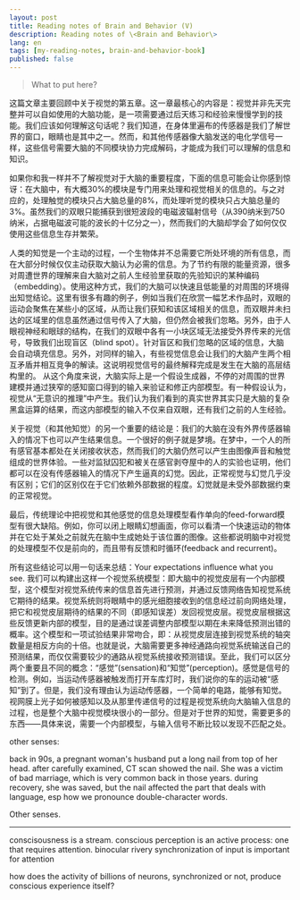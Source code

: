 ```yaml
---
layout: post
title: Reading notes of Brain and Behavior (V)
description: Reading notes of \<Brain and Behavior\>
lang: en
tags: [my-reading-notes, brain-and-behavior-book]
published: false
---
```



<style>
.highlight-left {margin-left: 0}
</style>

> What to put here?

这篇文章主要回顾<Brain and Behavior>中关于视觉的第五章。这一章最核心的内容是：视觉并非先天完整并可以自如使用的大脑功能，是一项需要通过后天练习和经验来慢慢学到的技能。我们应该如何理解这句话呢？我们知道，在身体里遍布的传感器是我们了解世界的窗口，眼睛也是其中之一。然而，和其他传感器像大脑发送的电化学信号一样，这些信号需要大脑的不同模块协力完成解码，才能成为我们可以理解的信息和知识。

如果你和我一样并不了解视觉对于大脑的重要程度，下面的信息可能会让你感到惊讶：在大脑中，有大概30%的模块是专门用来处理和视觉相关的信息的。与之对应的，处理触觉的模块只占大脑总量的8%，而处理听觉的模块只占大脑总量的3%。虽然我们的双眼只能捕获到很短波段的电磁波辐射信号（从390纳米到750纳米，占据电磁波可能的波长的十亿分之一），然而我们的大脑却学会了如何仅仅使用这些信息生存并繁荣。

人类的知觉是一个主动的过程，一个生物体并不总需要它所处环境的所有信息，而在大部分时候仅仅主动获取大脑认为必需的信息。为了节约有限的能量资源，很多对周遭世界的理解来自大脑对之前人生经验里获取的先验知识的某种编码（embedding）。使用这种方式，我们的大脑可以快速且低能量的对周围的环境得出知觉结论。这里有很多有趣的例子，例如当我们在欣赏一幅艺术作品时，双眼的运动会聚焦在某些小的区域，从而让我们获知和该区域相关的信息，而双眼并未扫达的区域里的信息虽然通过信号传入了大脑，但仍然会被我们忽略。另外，由于人眼视神经和眼球的结构，在我们的双眼中各有一小块区域无法接受外界传来的光信号，导致我们出现盲区（blind spot）。针对盲区和我们忽略的区域的信息，大脑会自动填充信息。另外，对同样的输入，有些视觉信息会让我们的大脑产生两个相互矛盾并相互竞争的解读。这说明视觉信号的最终解释完成是发生在大脑的高层结构里的。
从这个角度来说，大脑实际上是一个假设生成器，不停的对周围的世界建模并通过狭窄的感知窗口得到的输入来验证和修正内部模型。有一种假设认为，视觉从“无意识的推理”中产生。我们认为我们看到的真实世界其实只是大脑的复杂黑盒运算的结果，而这内部模型的输入不仅来自双眼，还有我们之前的人生经验。

关于视觉（和其他知觉）的另一个重要的结论是：我们的大脑在没有外界传感器输入的情况下也可以产生结果信息。一个很好的例子就是梦境。在梦中，一个人的所有感官基本都处在关闭接收状态，然而我们的大脑仍然可以产生由图像声音和触觉组成的世界体验。一些对监狱囚犯和被关在感官剥夺屋中的人的实验也证明，他们都可以在没有传感器输入的情况下产生逼真的幻觉。因此，正常视觉与幻觉几乎没有区别；它们的区别仅在于它们依赖外部数据的程度。幻觉就是未受外部数据约束的正常视觉。

最后，传统理论中把视觉和其他感觉的信息处理模型看作单向的feed-forward模型有很大缺陷。例如，你可以闭上眼睛幻想画面，你可以看清一个快速运动的物体并在它处于某处之前就先在脑中生成她处于该位置的图像。这些都说明脑中对视觉的处理模型不仅是前向的，而且带有反馈和时循环(feedback and recurrent)。

所有这些结论可以用一句话来总结：Your expectations influence what you see. 我们可以构建出这样一个视觉系统模型：即大脑中的视觉皮层有一个内部模型，这个模型对视觉系统传来的信息首先进行预测，并通过反馈网络告知视觉系统它期待的结果。视觉系统则将眼睛中的感光细胞接收到的信息经过前向网络处理，把它和视觉皮层期待的结果的不同（即感知误差）发回视觉皮层。视觉皮层根据这些反馈更新内部的模型，目的是通过误差调整内部模型以期在未来降低预测出错的概率。这个模型和一项试验结果非常吻合，即：从视觉皮层连接到视觉系统的轴突数量是相反方向的十倍。也就是说，大脑需要更多神经通路向视觉系统输送自己的预测结果，而仅仅需要较少的通路从视觉系统接收预测错误。至此，我们可以区分两个重要且不同的概念：“感觉”(sensation)和“知觉”(perception)。感觉是信号的检测。例如，当运动传感器被触发而打开车库灯时，我们说你的车的运动被“感知”到了。但是，我们没有理由认为运动传感器，一个简单的电路，能够有知觉。视网膜上光子如何被感知以及从那里传递信号的过程是视觉系统向大脑输入信息的过程，也是整个大脑中视觉模块很小的一部分。但是对于世界的知觉，需要更多的东西——具体来说，需要一个内部模型，与输入信号不断比较以发现不匹配之处。

other senses:

back in 90s, a pregnant woman's husband put a long nail from top of her head.
after carefully examined, CT scan showed the nail.
She was a victim of bad marriage, which is very common back in those years.
during recovery, she was saved, but the nail affected the part that deals with language, esp how we pronounce double-character words.

Other senses.

---------------

conscisousness is a stream.
conscious perception is an active process: one that requires attention.
binocular rivery
synchronization of input is important for attention

how does the activity of billions of neurons, synchronized or not, produce conscious experience itself?





